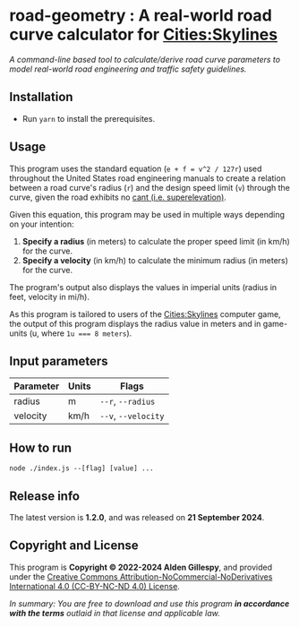 # road-geometry : A real-world road curve calculator for [Cities:Skylines](https://www.citiesskylines.com/)

_A command-line based tool to calculate/derive road curve parameters to model real-world road engineering and traffic safety guidelines._

## Installation

- Run `yarn` to install the prerequisites.

## Usage

This program uses the standard equation (`e + f = v^2 / 127r`) used throughout the United States road engineering manuals to create a relation between a road curve's radius (`r`) and the design speed limit (`v`) through the curve, given the road exhibits no [cant (i.e. superelevation)](https://en.wikipedia.org/wiki/Cant_(road/rail)).

Given this equation, this program may be used in multiple ways depending on your intention:

1. **Specify a radius** (in meters) to calculate the proper speed limit (in km/h) for the curve.
2. **Specify a velocity** (in km/h) to calculate the minimum radius (in meters) for the curve.

The program's output also displays the values in imperial units (radius in feet, velocity in mi/h).

As this program is tailored to users of the [Cities:Skylines](https://www.citiesskylines.com/) computer game, the output of this program displays the radius value in meters and in game-units (u, where `1u === 8 meters`).

## Input parameters

| Parameter | Units | Flags               |
| --------- | ----- | ------------------- |
| radius    | m     | `--r`, `--radius`   |
| velocity  | km/h  | `--v`, `--velocity` |

## How to run

`node ./index.js --[flag] [value] ...`

## Release info

The latest version is **1.2.0**, and was released on **21 September 2024**.

## Copyright and License

This program is **Copyright &copy; 2022-2024 Alden Gillespy**, and provided under the [Creative Commons Attribution-NoCommercial-NoDerivatives International 4.0 (CC-BY-NC-ND 4.0) License](https://creativecommons.org/licenses/by-nc-nd/4.0/legalcode).

_In summary: You are free to download and use this program **in accordance with the terms** outlaid in that license and applicable law._
